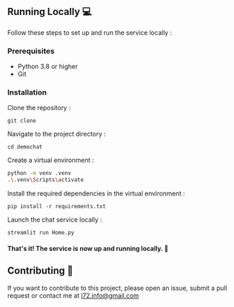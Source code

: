 [//]: # (# Robby-chatbot 🤖)

[//]: # ()
[//]: # ([![Twitter Follow]&#40;https://img.shields.io/twitter/follow/yvann_hub?style=social&#41;]&#40;https://twitter.com/yvann_hub&#41;)

[//]: # ()
[//]: # ()
[//]: # (### An AI chatbot featuring conversational memory, designed to enable users to discuss their CSV, PDF, TXT data and YTB videos in a more intuitive manner. 🚀)

[//]: # (![Robby]&#40;robby-pic.png&#41;)

[//]: # (Robby the Robot from [Forbidden Planet]&#40;https://youtu.be/bflfQN_YsTM&#41;)

[//]: # ()
[//]: # (#### For better understanding, see my medium article 🖖 : [Build a chat-bot over your CSV data]&#40;https://medium.com/@yvann-hub/build-a-chatbot-on-your-csv-data-with-langchain-and-openai-ed121f85f0cd&#41;)

[//]: # ()
[//]: # (## Quick Start 🚀 &#40;Website in maintenance&#41;)

[//]: # ()
[//]: # ([![Robby-Chatbot]&#40;https://img.shields.io/static/v1?label=Robby-Chatbot&message=Visit%20Website&color=ffffff&labelColor=ADD8E6&style=for-the-badge&#41;]&#40;https://robby-chatbot.streamlit.app/&#41;)


## Running Locally 💻
Follow these steps to set up and run the service locally :

### Prerequisites
- Python 3.8 or higher
- Git

### Installation
Clone the repository :

`git clone `


Navigate to the project directory :

`cd demochat`


Create a virtual environment :
```bash
python -m venv .venv
.\.venv\Scripts\activate
```

Install the required dependencies in the virtual environment :

`pip install -r requirements.txt`


Launch the chat service locally :

`streamlit run Home.py`

#### That's it! The service is now up and running locally. 🤗

## Contributing 🙌
If you want to contribute to this project, please open an issue, submit a pull request or contact me at l72.info@gmail.com


